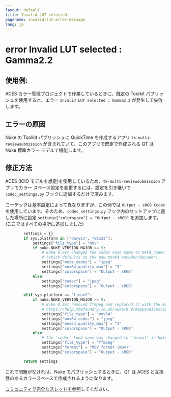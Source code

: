 ```yaml
---
layout: default
title: Invalid LUT selected
pagename: invalid-lut-error-message
lang: ja
---
```


# error Invalid LUT selected : Gamma2.2

## 使用例:
ACES カラー管理プロジェクトで作業しているときに、既定の Toolkit パブリッシュを使用すると、エラー `Invalid LUT selected : Gamma2.2` が発生して失敗します。

## エラーの原因
Nuke の Toolkit パブリッシュに QuickTime を作成するアプリ `tk-multi-reviewsubmission` が含まれていて、このアプリで既定で作成される QT は Nuke 標準カラー モデルで機能します。

## 修正方法
ACES (ICIO モデルを想定)を使用しているため、`tk-multi-reviewsubmission` アプリでカラー スペース設定を変更するには、設定を引き継いで `codec_settings.py` フックに追加するだけで済みます。

コーデックは基本設定によって異なりますが、この例では `Output - sRGB Codec`を使用しています。そのため、`codec_settings.py` フック内のセットアップに適した場所に設定 `settings["colorspace"] = "Output - sRGB"` を追加します。(ここではすべての場所に追加しました)

```python
        settings = {}
        if sys.platform in ["darwin", "win32"]:
            settings["file_type"] = "mov"
            if nuke.NUKE_VERSION_MAJOR >= 9:
                # Nuke 9.0v1 changed the codec knob name to meta_codec and added an encoder knob
                # (which defaults to the new mov64 encoder/decoder).                  
                settings["meta_codec"] = "jpeg"
                settings["mov64_quality_max"] = "3"
                settings["colorspace"] = "Output - sRGB"
            else:
                settings["codec"] = "jpeg"
                settings["colorspace"] = "Output - sRGB"

        elif sys.platform == "linux2":
            if nuke.NUKE_VERSION_MAJOR >= 9:
                # Nuke 9.0v1 removed ffmpeg and replaced it with the mov64 writer
                # https://help.thefoundry.co.uk/nuke/9.0/#appendices/appendixc/supported_file_formats.html
                settings["file_type"] = "mov64"
                settings["mov64_codec"] = "jpeg"
                settings["mov64_quality_max"] = "3"
                settings["colorspace"] = "Output - sRGB"
            else:
                # the 'codec' knob name was changed to 'format' in Nuke 7.0
                settings["file_type"] = "ffmpeg"
                settings["format"] = "MOV format (mov)"
                settings["colorspace"] = "Output - sRGB"

        return settings
```

これで問題がなければ、Nuke でパブリッシュするときに、QT は ACES と互換性のあるカラースペースで作成されるようになります。

[コミュニティで完全なスレッドを参照](https://community.shotgridsoftware.com/t/what-to-do-when-publish-from-aces-nuke-script-fails-with-error-invalid-lut-selected-gamma2-2/197)してください。

